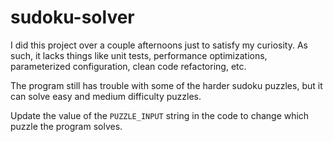 # sudoku-solver

I did this project over a couple afternoons just to satisfy my curiosity. As such, it lacks things like unit tests, performance optimizations, parameterized configuration, clean code refactoring, etc.

The program still has trouble with some of the harder sudoku puzzles, but it can solve easy and medium difficulty puzzles.

Update the value of the `PUZZLE_INPUT` string in the code to change which puzzle the program solves.
